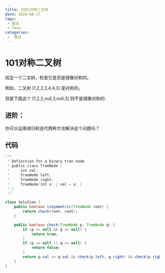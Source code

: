 ```yaml
---
title: 力扣|对称二叉树
date: 2020-08-17
tags:
 - 算法
 - Java
categories:
 -  算法
---
```


# 101对称二叉树


给定一个二叉树，检查它是否是镜像对称的。  

 

例如，二叉树 [1,2,2,3,4,4,3] 是对称的。

但是下面这个 [1,2,2,null,3,null,3] 则不是镜像对称的:  


## 进阶：  

你可以运用递归和迭代两种方法解决这个问题吗？  
## 代码 
```java
/**
 * Definition for a binary tree node.
 * public class TreeNode {
 *     int val;
 *     TreeNode left;
 *     TreeNode right;
 *     TreeNode(int x) { val = x; }
 * }
 */

class Solution {
    public boolean isSymmetric(TreeNode root) {
        return check(root, root);
    }

    public boolean check(TreeNode p, TreeNode q) {
        if (p == null && q == null) {
            return true;
        }
        if (p == null || q == null) {
            return false;
        }
        return p.val == q.val && check(p.left, q.right) && check(p.right, q.left);
    }
}


```

